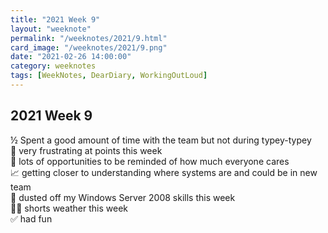 ```yaml
---
title: "2021 Week 9"
layout: "weeknote"
permalink: "/weeknotes/2021/9.html"
card_image: "/weeknotes/2021/9.png"
date: "2021-02-26 14:00:00"
category: weeknotes
tags: [WeekNotes, DearDiary, WorkingOutLoud]
---
```


## 2021 Week 9

½ Spent a good amount of time with the team but not during typey-typey <br/>
🤯 very frustrating at points this week <br/>
💖 lots of opportunities to be reminded of how much everyone cares <br/>
📈 getting closer to understanding where systems are and could be in new team <br/>
🤮 dusted off my Windows Server 2008 skills this week <br />
🏃‍♂️ shorts weather this week <br />
✅ had fun
